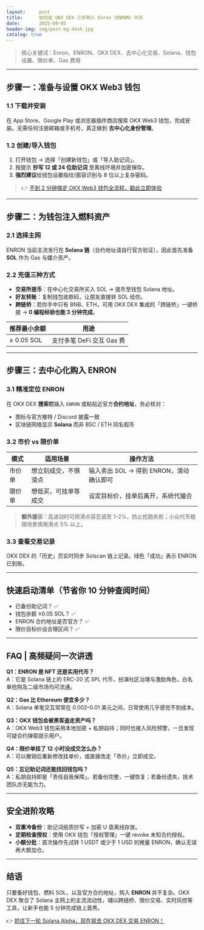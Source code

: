 ```yaml
---
layout:     post
title:      如何在 OKX DEX 三步购入 Enron（ENRON）代币
date:       2025-09-05
header-img: img/post-bg-desk.jpg
catalog: true
---
```


> 核心关键词：Enron、ENRON、OKX DEX、去中心化交易、Solana、钱包设置、限价单、Gas 费用

---

## 步骤一：准备与设置 OKX Web3 钱包

### 1.1 下载并安装  
在 App Store、Google Play 或浏览器插件商店搜索 OKX Web3 钱包，完成安装。无需任何注册邮箱或手机号，真正做到 **去中心化身份管理**。

### 1.2 创建/导入钱包  
1. 打开钱包 → 选择「创建新钱包」或「导入助记词」。  
2. 按提示 **抄写 12 或 24 位助记词** 至离线环境并加密保存。  
3. **强烈建议**给钱包设置指纹/面容识别与 8 位以上复杂密码。

> 👉 [不到 2 分钟搞定 OKX Web3 钱包全流程，戳此立即体验](https://okxdog.com/)

---

## 步骤二：为钱包注入燃料资产

### 2.1 选择主网
ENRON 当前主流发行在 **Solana 链**（合约地址请自行官方验证），因此首先准备 **SOL** 作为 Gas 与媒介资产。

### 2.2 充值三种方式
- **交易所提币**：在中心化交易所买入 SOL → 提币至钱包 Solana 地址。  
- **好友转账**：复制钱包收款码，让朋友直接转 SOL 给你。  
- **跨链桥**：若你手中只有 BNB、ETH，可用 OKX DEX 集成的「跨链桥」一键桥接 → **0 编程经验也能 3 分钟完成**。

| 推荐最小余额 | 用途 |
| --- | --- |
| ≥ 0.05 SOL | 支付多笔 DeFi 交互 Gas 费 |

---

## 步骤三：去中心化购入 ENRON

### 3.1 精准定位 ENRON
在 OKX DEX **搜索栏**输入 `ENRON` 或粘贴近官方**合约地址**，务必核对：
- 图标与官方推特 / Discord 披露一致  
- 区块链网络显示 **Solana** 而非 BSC / ETH 同名假币  

### 3.2 市价 vs 限价单
| 模式 | 适用场景 | 操作方法 |
| --- | --- | --- |
| 市价单 | 想立刻成交，不惧滑点 | 输入卖出 SOL → 得到 ENRON，滑动确认即可 |
| 限价单 | 想低买，可挂单等成交 | 设定目标价，挂单后离开，系统代撮合 |

> **额外提示**：高波动时可把滑点容忍调至 1–2%，防止抢跑失败；小众代币极限场景慎用滑点 5% 以上。

### 3.3 查看交易记录
OKX DEX 的「历史」页实时同步 Solscan 链上记录。绿色「成功」表示 ENRON 已到账。

---

## 快速启动清单（节省你 10 分钟查阅时间）

- 已备份助记词？ ✅  
- 钱包余额 ≥0.05 SOL？ ✅  
- ENRON 合约地址是否官方？ ✅  
- 限价目标价设合理区间？ ✅  

---

## FAQ | 高频疑问一次讲透

**Q1：ENRON 是 NFT 还是实用代币？**  
A：它是 Solana 链上的 ERC-20 式 SPL 代币，扮演社区治理与激励角色，白名单抢购及二级市场均可流通。

**Q2：Gas 比 Ethereum 便宜多少？**  
A：Solana 单笔交互常常在 $0.002–$0.01 美元之间，日常使用几乎感觉不到成本。

**Q3：OKX 钱包会被黑客盗走资产吗？**  
A：OKX Web3 钱包采用本地加密 + 私钥自持；同时也接入风险预警，一旦发现可疑合约弹窗提示用户。

**Q4：限价单挂了 12 小时没成交怎么办？**  
A：可以撤销后重新修改挂单价，或直接改走「市价」立即成交。

**Q5：忘记助记词还能找回钱包吗？**  
A：私钥自持即是「责任自我保障」。若备份完整，一键恢复；若备份遗失，技术团队亦无能为力。

---

## 安全进阶攻略

- **双重冷备份**：助记词纸质抄写 + 加密 U 盘离线存放。  
- **定期检查授权**：使用 OKX 钱包「授权管理」一键 revoke 未知合约授权。  
- **小额分批**：首次操作先试转 1 USDT 或少于 1 USD 的微量 ENRON，确认无误再大额加仓。  

---

## 结语

只要备好钱包、燃料 SOL，以及官方合约地址，购入 **ENRON** 并不复杂。OKX DEX 聚合了 Solana 主网上的主流流动性，辅以跨链桥、限价交易、实时风控等工具，让新手也能 5 分钟完成链上首秀。

👉 [抓住下一轮 Solana Alpha，现在就去 OKX DEX 交易 ENRON！](https://okxdog.com/)